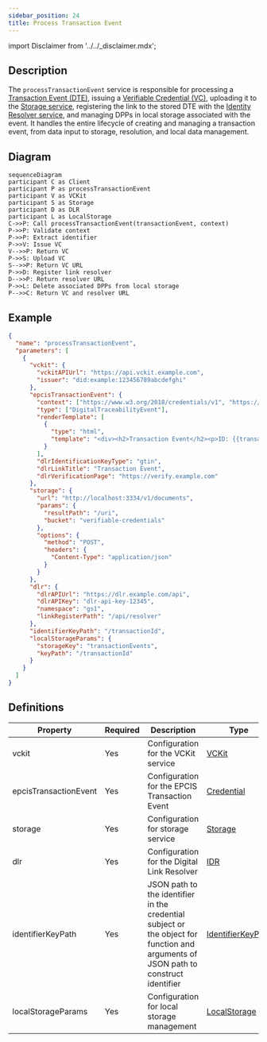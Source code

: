 ```yaml
---
sidebar_position: 24
title: Process Transaction Event
---
```


import Disclaimer from '../../\_disclaimer.mdx';

<Disclaimer />

## Description

The `processTransactionEvent` service is responsible for processing a [Transaction Event (DTE)](https://uncefact.github.io/spec-untp/docs/specification/DigitalTraceabilityEvents), issuing a [Verifiable Credential (VC)](https://uncefact.github.io/spec-untp/docs/specification/VerifiableCredentials), uploading it to the [Storage service](/docs/mock-apps/dependent-services/storage-service), registering the link to the stored DTE with the [Identity Resolver service](/docs/mock-apps/dependent-services/identity-resolution-service), and managing DPPs in local storage associated with the event. It handles the entire lifecycle of creating and managing a transaction event, from data input to storage, resolution, and local data management.

## Diagram

```mermaid
sequenceDiagram
participant C as Client
participant P as processTransactionEvent
participant V as VCKit
participant S as Storage
participant D as DLR
participant L as LocalStorage
C->>P: Call processTransactionEvent(transactionEvent, context)
P->>P: Validate context
P->>P: Extract identifier
P->>V: Issue VC
V-->>P: Return VC
P->>S: Upload VC
S-->>P: Return VC URL
P->>D: Register link resolver
D-->>P: Return resolver URL
P->>L: Delete associated DPPs from local storage
P-->>C: Return VC and resolver URL
```

## Example

```json
{
  "name": "processTransactionEvent",
  "parameters": [
    {
      "vckit": {
        "vckitAPIUrl": "https://api.vckit.example.com",
        "issuer": "did:example:123456789abcdefghi"
      },
      "epcisTransactionEvent": {
        "context": ["https://www.w3.org/2018/credentials/v1", "https://gs1.org/voc/"],
        "type": ["DigitalTraceabilityEvent"],
        "renderTemplate": [
          {
            "type": "html",
            "template": "<div><h2>Transaction Event</h2><p>ID: {{transactionId}}</p></div>"
          }
        ],
        "dlrIdentificationKeyType": "gtin",
        "dlrLinkTitle": "Transaction Event",
        "dlrVerificationPage": "https://verify.example.com"
      },
      "storage": {
        "url": "http://localhost:3334/v1/documents",
        "params": {
          "resultPath": "/uri",
          "bucket": "verifiable-credentials"
        },
        "options": {
          "method": "POST",
          "headers": {
            "Content-Type": "application/json"
          }
        }
      },
      "dlr": {
        "dlrAPIUrl": "https://dlr.example.com/api",
        "dlrAPIKey": "dlr-api-key-12345",
        "namespace": "gs1",
        "linkRegisterPath": "/api/resolver"
      },
      "identifierKeyPath": "/transactionId",
      "localStorageParams": {
        "storageKey": "transactionEvents",
        "keyPath": "/transactionId"
      }
    }
  ]
}
```

## Definitions

| Property              | Required | Description                                                                                                                         | Type                                                            |
| --------------------- | -------- | ----------------------------------------------------------------------------------------------------------------------------------- | --------------------------------------------------------------- |
| vckit                 | Yes      | Configuration for the VCKit service                                                                                                 | [VCKit](/docs/mock-apps/common/vckit)                           |
| epcisTransactionEvent | Yes      | Configuration for the EPCIS Transaction Event                                                                                       | [Credential](/docs/mock-apps/common/credential)                 |
| storage               | Yes      | Configuration for storage service                                                                                                   | [Storage](/docs/mock-apps/common/storage)                       |
| dlr                   | Yes      | Configuration for the Digital Link Resolver                                                                                         | [IDR](/docs/mock-apps/common/idr)                               |
| identifierKeyPath     | Yes      | JSON path to the identifier in the credential subject or the object for function and arguments of JSON path to construct identifier | [IdentifierKeyPath](/docs/mock-apps/common/identifier-key-path) |
| localStorageParams    | Yes      | Configuration for local storage management                                                                                          | [LocalStorage](/docs/mock-apps/common/local-storage)            |
